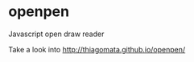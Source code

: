 openpen
=======

Javascript open draw reader

Take a look into http://thiagomata.github.io/openpen/
